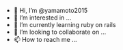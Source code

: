 - 👋 Hi, I’m @yamamoto2015
- 👀 I’m interested in ...
- 🌱 I’m currently learning ruby on rails
- 💞️ I’m looking to collaborate on ...
- 📫 How to reach me ...

<!---
yamamoto2015/yamamoto2015 is a ✨ special ✨ repository because its `README.md` (this file) appears on your GitHub profile.
You can click the Preview link to take a look at your changes.
--->
